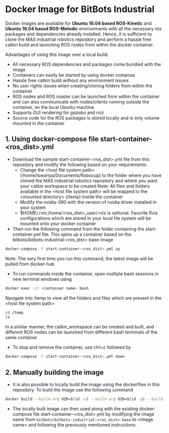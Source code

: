 # Docker Image for BitBots Industrial
Docker images are available for **Ubuntu 16.04 based ROS-Kinetic** and **Ubuntu 18.04 based ROS-Melodic** environments with all the necessary ros packages and dependencies already installed. Hence, it is sufficient to clone the MAS industrial robotics repository and perform a hassle free catkin build and launching ROS nodes from within the docker container. <br>

Advantages of using this image over a local build:
* All necessary ROS dependencies and packages come bundled with the image
* Containers can easily be started by using docker compose
* Hassle free catkin build without any environment issues
* No user rights issues when creating/cloning folders from within the container
* ROS nodes and ROS master can be launched from within the container and can also communicate with nodes/clients running outside the container, on the local Ubuntu machine
* Supports GUI rendering for *gazebo* and *rviz*
* Source code for the ROS packages is stored locally and is only volume mounted in the container

## 1. Using docker-compose file start-container-<ros_dist>.yml

* Download the sample start-container-<ros_dist>.yml file from this repository and modify the following based on your requirements:
  * Change the \<host file system path\> (/home/iswariya/Documents/Robocup) to the folder where you have cloned the MAS industrial robotics repository and where you want your catkin workspace to be created
  Note: All files and folders available in the \<host file system path\> will be mapped to the \<mounted directory\> (/temp) inside the container
  * Modify the nvidia-390 with the version of nvidia driver installed in your system
  * $HOME/.rviz:/home/<ros_dist>_user/.rviz is optional. Favorite Rviz configurations which are stored in your local file system will be mounted onto your docker container
* Then run the following command from the folder containing the start-container.yml file. This spins up a container based on the bitbots/bitbots-industrial:<ros_dist>-base image
```sh
docker-compose -f start-container-<ros_dist>.yml up
```
Note: The very first time you run this command, the latest image will be pulled from docker-hub
* To run commands inside the container, open multiple bash sessions in new terminal windows using
```sh
docker exec -it <container name> bash
```
Navigate into /temp to view all the folders and files which are present in the \<host file system path\>
```sh
cd /temp
ls
```
In a similar manner, the catkin_workspace can be created and built, and different ROS nodes can be launched from different bash terminals of the same container
* To stop and remove the container, use ctrl+c followed by 
```sh
docker-compose -f start-container-<ros_dist>.yml down
```

## 2. Manually building the image 
* It is also possible to locally build the image using the dockerfiles in this repository. To build the image use the following command
```sh
docker build --build-arg UID=$(id -u) --build-arg GID=$(id -g) --build-arg UNAME=$USER <image name> .
```
* The locally built image can then used along with the existing docker-compose file start-container-<ros_dist>.yml by modifying the image name from `bitbots/bitbots-industrial:<ros_dist>-base` to \<image name\> and following the previously mentioned instructions.
